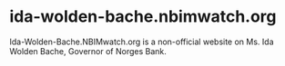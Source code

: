 # ida-wolden-bache.nbimwatch.org
Ida-Wolden-Bache.NBIMwatch.org is a non-official website on Ms. Ida Wolden Bache, Governor of Norges Bank.
